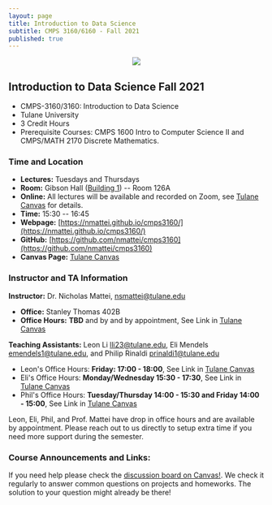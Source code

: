 ```yaml
---
layout: page
title: Introduction to Data Science
subtitle: CMPS 3160/6160 - Fall 2021
published: true
---
```

<p style="text-align:center;"><img src="{{ 'img/ds_cover.jpg' | relative_url }}" /></p>

## Introduction to Data Science Fall 2021
* CMPS-3160/3160: Introduction to Data Science
* Tulane University
* 3 Credit Hours
* Prerequisite Courses: CMPS 1600 Intro to Computer Science II and CMPS/MATH 2170 Discrete Mathematics.

### Time and Location
* **Lectures:** Tuesdays and Thursdays 
* **Room:** Gibson Hall ([Building 1](https://tulane.edu/maps-directions)) -- Room 126A
* **Online:** All lectures will be available and recorded on Zoom, see [Tulane Canvas](https://tulane.instructure.com/) for details.
* **Time:** 15:30 -- 16:45
* **Webpage:** [https://nmattei.github.io/cmps3160/](https://nmattei.github.io/cmps3160/)
* **GitHub:** [https://github.com/nmattei/cmps3160](https://github.com/nmattei/cmps3160)
* **Canvas Page:** [Tulane Canvas](https://tulane.instructure.com/)

### Instructor and TA Information
**Instructor:** Dr. Nicholas Mattei, <nsmattei@tulane.edu>
* **Office:** Stanley Thomas 402B
* **Office Hours:** **TBD** and by and by appointment, See Link in [Tulane Canvas](https://tulane.instructure.com/)

**Teaching Assistants:** Leon Li <lli23@tulane.edu>, Eli Mendels <emendels1@tulane.edu>, and Philip Rinaldi <prinaldi1@tulane.edu>
* Leon's Office Hours: **Friday: 17:00 - 18:00**, See Link in [Tulane Canvas](https://tulane.instructure.com/)
* Eli's Office Hours: **Monday/Wednesday 15:30 - 17:30**, See Link in [Tulane Canvas](https://tulane.instructure.com/)
* Phil's Office Hours: **Tuesday/Thursday 14:00 - 15:30 and Friday 14:00 - 15:00**, See Link in [Tulane Canvas](https://tulane.instructure.com/)

Leon, Eli, Phil, and Prof. Mattei have drop in office hours and are available by appointment.  Please reach out to us directly to setup extra time if you need more support during the semester.

### Course Announcements and Links:

If you need help please check the [discussion board on Canvas!](https://tulane.instructure.com/courses/2236831/discussion_topics). We check it regularly to answer common questions on projects and homeworks.  The solution to your question might already be there!
